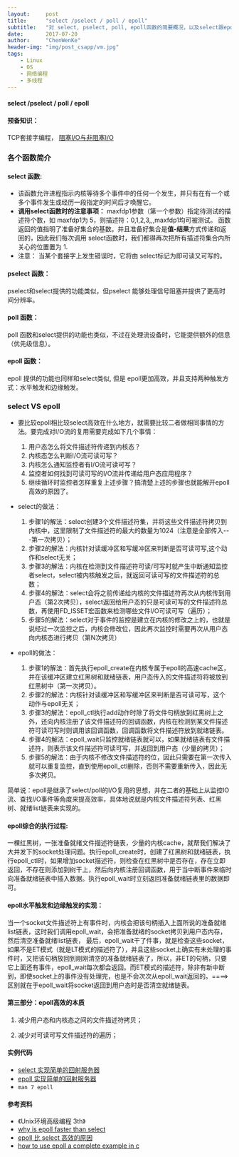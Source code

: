 ```yaml
---
layout:     post
title:      "select /pselect / poll / epoll"
subtitle:   "对 select, pselect, poll, epoll函数的简要概况，以及select跟epoll的比较"
date:       2017-07-20
author:     "ChenWenKe"
header-img: "img/post_csapp/vm.jpg"
tags:
    - Linux
    - OS
    - 网络编程
    - 多线程
---
```


#### select /pselect / poll / epoll

#### 预备知识：
TCP套接字编程， [阻塞I/O与非阻塞I/O](/2017/07/16/IO-models/)

### 各个函数简介

#### select 函数: 
- 该函数允许进程指示内核等待多个事件中的任何一个发生，并只有在有一个或多个事件发生或经历一段指定的时间后才唤醒它。
- **调用select函数时的注意事项：** maxfdp1参数（第一个参数）指定待测试的描述符个数，如 maxfdp1为 5，则描述符：0,1,2,3,,,maxfdp1均可被测试。 函数返回的值指明了准备好集合的基数。并且准备好集合是**值-结果**方式传递和返回的，因此我们每次调用 select函数时，我们都得再次把所有描述符集合内所关心的位置置为 1. 
- 注意： 当某个套接字上发生错误时，它将由 select标记为即可读又可写的。 

#### pselect 函数：
pselect和select提供的功能类似，但pselect 能够处理信号阻塞并提供了更高时间分辨率。

#### poll 函数：
poll 函数和select提供的功能也类似，不过在处理流设备时，它能提供额外的信息（优先级信息）。 

#### epoll 函数：
epoll 提供的功能也同样和select类似, 但是 epoll更加高效，并且支持两种触发方式：水平触发和边缘触发。 

### select VS epoll

- 要比较epoll相比较select高效在什么地方，就需要比较二者做相同事情的方法。要完成对I/O流的复用需要完成如下几个事情：
	1. 用户态怎么将文件描述符传递到内核态？
	2. 内核态怎么判断I/O流可读可写？
	3. 内核怎么通知监控者有I/O流可读可写？
	4. 监控者如何找到可读可写的I/O流并传递给用户态应用程序？
	5. 继续循环时监控者怎样重复上述步骤？搞清楚上述的步骤也就能解开epoll高效的原因了。

- select的做法：
	1. 步骤1的解法：select创建3个文件描述符集，并将这些文件描述符拷贝到内核中，这里限制了文件描述符的最大的数量为1024（注意是全部传入---第一次拷贝）；
	2. 步骤2的解法：内核针对读缓冲区和写缓冲区来判断是否可读可写,这个动作和select无关；
	3. 步骤3的解法：内核在检测到文件描述符可读/可写时就产生中断通知监控者select，select被内核触发之后，就返回可读可写的文件描述符的总数；
	4. 步骤4的解法：select会将之前传递给内核的文件描述符再次从内核传到用户态（第2次拷贝），select返回给用户态的只是可读可写的文件描述符总数，再使用FD_ISSET宏函数来检测哪些文件I/O可读可写（遍历）；
	5. 步骤5的解法：select对于事件的监控是建立在内核的修改之上的，也就是说经过一次监控之后，内核会修改位，因此再次监控时需要再次从用户态向内核态进行拷贝（第N次拷贝）

- epoll的做法：
	1. 步骤1的解法：首先执行epoll_create在内核专属于epoll的高速cache区，并在该缓冲区建立红黑树和就绪链表，用户态传入的文件描述符将被放到红黑树中（第一次拷贝）。
	2. 步骤2的解法：内核针对读缓冲区和写缓冲区来判断是否可读可写，这个动作与epoll无关；
	3. 步骤3的解法：epoll_ctl执行add动作时除了将文件句柄放到红黑树上之外，还向内核注册了该文件描述符的回调函数，内核在检测到某文件描述符可读可写时则调用该回调函数，回调函数将文件描述符放到就绪链表。
	4. 步骤4的解法：epoll_wait只监控就绪链表就可以，如果就绪链表有文件描述符，则表示该文件描述符可读可写，并返回到用户态（少量的拷贝）；
	5. 步骤5的解法：由于内核不修改文件描述符的位，因此只需要在第一次传入就可以重复监控，直到使用epoll_ctl删除，否则不需要重新传入，因此无多次拷贝。

简单说：epoll是继承了select/poll的I/O复用的思想，并在二者的基础上从监控IO流、查找I/O事件等角度来提高效率，具体地说就是内核文件描述符列表、红黑树、就绪list链表来实现的。

#### epoll综合的执行过程:
一棵红黑树，一张准备就绪文件描述符链表，少量的内核cache，就帮我们解决了大并发下的socket处理问题。执行epoll_create时，创建了红黑树和就绪链表，执行epoll_ctl时，如果增加socket描述符，则检查在红黑树中是否存在，存在立即返回，不存在则添加到树干上，然后向内核注册回调函数，用于当中断事件来临时向准备就绪链表中插入数据。执行epoll_wait时立刻返回准备就绪链表里的数据即可。

#### epoll水平触发和边缘触发的实现：     
当一个socket文件描述符上有事件时，内核会把该句柄插入上面所说的准备就绪list链表，这时我们调用epoll_wait，会把准备就绪的socket拷贝到用户态内存，然后清空准备就绪list链表， 最后，epoll_wait干了件事，就是检查这些socket，如果不是ET模式（就是LT模式的描述符了），并且这些socket上确实有未处理的事件时，又把该句柄放回到刚刚清空的准备就绪链表了，所以，非ET的句柄，只要它上面还有事件，epoll_wait每次都会返回。而ET模式的描述符，除非有新中断到，即使socket上的事件没有处理完，也是不会次次从epoll_wait返回的。====>区别就在于epoll_wait将socket返回到用户态时是否清空就绪链表。

#### 第三部分：epoll高效的本质

1. 减少用户态和内核态之间的文件描述符拷贝；

2. 减少对可读可写文件描述符的遍历； 

#### 实例代码
- [select 实现简单的回射服务器](http://www.cnblogs.com/acm1314/p/7050324.html)
- [epoll 实现简单的回射服务器](https://banu.com/blog/2/how-to-use-epoll-a-complete-example-in-c/)
- `man 7 epoll`

#### 参考资料
- 《Unix环境高级编程 3th》
- [why is epoll faster than select](https://stackoverflow.com/questions/17355593/why-is-epoll-faster-than-select)
- [epoll 比 select 高效的原因](https://www.zhihu.com/question/20122137/answer/146866418)
- [how to use epoll a complete example in c](https://banu.com/blog/2/how-to-use-epoll-a-complete-example-in-c/)